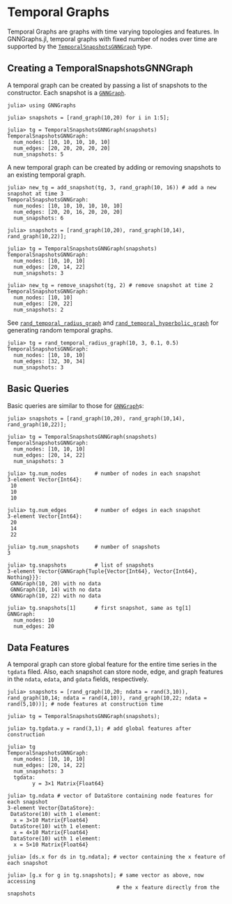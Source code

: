 # Temporal Graphs

Temporal Graphs are graphs with time varying topologies and  features. In GNNGraphs.jl, temporal graphs with fixed number of nodes over time are supported by the [`TemporalSnapshotsGNNGraph`](@ref) type.

## Creating a TemporalSnapshotsGNNGraph

A temporal graph can be created by passing a list of snapshots to the constructor. Each snapshot is a [`GNNGraph`](@ref). 

```jldoctest temporal
julia> using GNNGraphs

julia> snapshots = [rand_graph(10,20) for i in 1:5];

julia> tg = TemporalSnapshotsGNNGraph(snapshots)
TemporalSnapshotsGNNGraph:
  num_nodes: [10, 10, 10, 10, 10]
  num_edges: [20, 20, 20, 20, 20]
  num_snapshots: 5
```

A new temporal graph can be created by adding or removing snapshots to an existing temporal graph. 

```jldoctest temporal
julia> new_tg = add_snapshot(tg, 3, rand_graph(10, 16)) # add a new snapshot at time 3
TemporalSnapshotsGNNGraph:
  num_nodes: [10, 10, 10, 10, 10, 10]
  num_edges: [20, 20, 16, 20, 20, 20]
  num_snapshots: 6
```
```jldoctest temporal
julia> snapshots = [rand_graph(10,20), rand_graph(10,14), rand_graph(10,22)];

julia> tg = TemporalSnapshotsGNNGraph(snapshots)
TemporalSnapshotsGNNGraph:
  num_nodes: [10, 10, 10]
  num_edges: [20, 14, 22]
  num_snapshots: 3

julia> new_tg = remove_snapshot(tg, 2) # remove snapshot at time 2
TemporalSnapshotsGNNGraph:
  num_nodes: [10, 10]
  num_edges: [20, 22]
  num_snapshots: 2
```

See [`rand_temporal_radius_graph`](@ref) and [`rand_temporal_hyperbolic_graph`](@ref) for generating random temporal graphs. 

```jldoctest temporal
julia> tg = rand_temporal_radius_graph(10, 3, 0.1, 0.5)
TemporalSnapshotsGNNGraph:
  num_nodes: [10, 10, 10]
  num_edges: [32, 30, 34]
  num_snapshots: 3
``` 

## Basic Queries

Basic queries are similar to those for [`GNNGraph`](@ref)s:
```jldoctest temporal
julia> snapshots = [rand_graph(10,20), rand_graph(10,14), rand_graph(10,22)];

julia> tg = TemporalSnapshotsGNNGraph(snapshots)
TemporalSnapshotsGNNGraph:
  num_nodes: [10, 10, 10]
  num_edges: [20, 14, 22]
  num_snapshots: 3

julia> tg.num_nodes         # number of nodes in each snapshot
3-element Vector{Int64}:
 10
 10
 10

julia> tg.num_edges         # number of edges in each snapshot
3-element Vector{Int64}:
 20
 14
 22

julia> tg.num_snapshots     # number of snapshots
3

julia> tg.snapshots         # list of snapshots
3-element Vector{GNNGraph{Tuple{Vector{Int64}, Vector{Int64}, Nothing}}}:
 GNNGraph(10, 20) with no data
 GNNGraph(10, 14) with no data
 GNNGraph(10, 22) with no data

julia> tg.snapshots[1]      # first snapshot, same as tg[1]
GNNGraph:
  num_nodes: 10
  num_edges: 20
```

## Data Features
A temporal graph can store global feature for the entire time series in the `tgdata` filed.
Also, each snapshot can store node, edge, and graph features in the `ndata`, `edata`, and `gdata` fields, respectively. 

```jldoctest temporal
julia> snapshots = [rand_graph(10,20; ndata = rand(3,10)), rand_graph(10,14; ndata = rand(4,10)), rand_graph(10,22; ndata = rand(5,10))]; # node features at construction time

julia> tg = TemporalSnapshotsGNNGraph(snapshots);

julia> tg.tgdata.y = rand(3,1); # add global features after construction

julia> tg
TemporalSnapshotsGNNGraph:
  num_nodes: [10, 10, 10]
  num_edges: [20, 14, 22]
  num_snapshots: 3
  tgdata:
        y = 3×1 Matrix{Float64}

julia> tg.ndata # vector of DataStore containing node features for each snapshot
3-element Vector{DataStore}:
 DataStore(10) with 1 element:
  x = 3×10 Matrix{Float64}
 DataStore(10) with 1 element:
  x = 4×10 Matrix{Float64}
 DataStore(10) with 1 element:
  x = 5×10 Matrix{Float64}

julia> [ds.x for ds in tg.ndata]; # vector containing the x feature of each snapshot

julia> [g.x for g in tg.snapshots]; # same vector as above, now accessing 
                                   # the x feature directly from the snapshots
```


